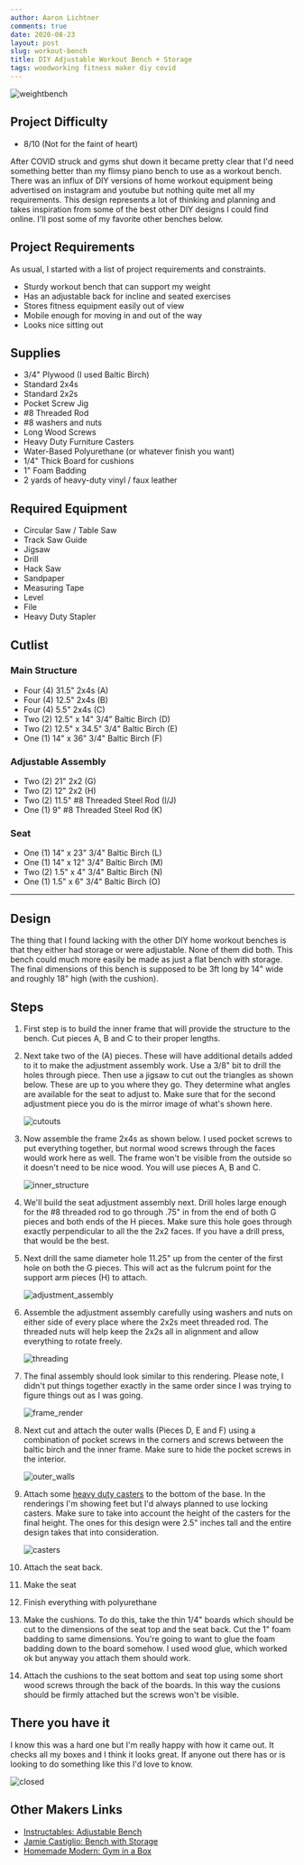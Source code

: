 ```yaml
---
author: Aaron Lichtner
comments: true
date: 2020-08-23
layout: post
slug: workout-bench
title: DIY Adjustable Workout Bench + Storage
tags: woodworking fitness maker diy covid
---
```


![weightbench](/public/img/2020/08/weightbench.png)

## Project Difficulty 

- 8/10 (Not for the faint of heart)

After COVID struck and gyms shut down it became pretty clear that I'd need something better than my flimsy piano bench to use as a workout bench. 
There was an influx of DIY versions of home workout equipment being advertised on instagram and youtube but nothing quite met all my requirements. 
This design represents a lot of thinking and planning and takes inspiration from some of the best other DIY designs I could find online. I'll post some of my favorite other benches below.

## Project Requirements

As usual, I started with a list of project requirements and constraints.

- Sturdy workout bench that can support my weight
- Has an adjustable back for incline and seated exercises
- Stores fitness equipment easily out of view
- Mobile enough for moving in and out of the way
- Looks nice sitting out

## Supplies

- 3/4" Plywood (I used Baltic Birch)
- Standard 2x4s 
- Standard 2x2s
- Pocket Screw Jig
- #8 Threaded Rod
- #8 washers and nuts
- Long Wood Screws
- Heavy Duty Furniture Casters
- Water-Based Polyurethane (or whatever finish you want)
- 1/4" Thick Board for cushions
- 1" Foam Badding
- 2 yards of heavy-duty vinyl / faux leather

## Required Equipment

- Circular Saw / Table Saw
- Track Saw Guide
- Jigsaw
- Drill
- Hack Saw
- Sandpaper
- Measuring Tape
- Level
- File
- Heavy Duty Stapler

## Cutlist 

### Main Structure
- Four (4) 31.5" 2x4s (A)
- Four (4) 12.5" 2x4s (B)
- Four (4) 5.5" 2x4s (C)
- Two (2) 12.5" x 14" 3/4" Baltic Birch (D)
- Two (2) 12.5" x 34.5" 3/4" Baltic Birch (E)
- One (1) 14" x 36" 3/4" Baltic Birch (F)

### Adjustable Assembly
- Two (2) 21" 2x2 (G)
- Two (2) 12" 2x2 (H)
- Two (2) 11.5" #8 Threaded Steel Rod (I/J)
- One (1) 9" #8 Threaded Steel Rod (K)

### Seat
- One (1) 14" x 23" 3/4" Baltic Birch (L)
- One (1) 14" x 12" 3/4" Baltic Birch (M)
- Two (2) 1.5" x 4" 3/4" Baltic Birch (N)
- One (1) 1.5" x 6" 3/4" Baltic Birch (O)

---
## Design

The thing that I found lacking with the other DIY home workout benches is that they either had storage or were adjustable. 
None of them did both. This bench could much more easily be made as just a flat bench with storage. The final dimensions of this 
bench is supposed to be 3ft long by 14" wide and roughly 18" high (with the cushion). 

## Steps

1. First step is to build the inner frame that will provide the structure to the bench. Cut pieces A, B and C to their proper lengths. 

2. Next take two of the (A) pieces. These will have additional details added to it to make the adjustment assembly work. Use a 3/8" bit to drill the holes through piece. Then use a jigsaw to cut out the triangles as shown below. These 
are up to you where they go. They determine what angles are available for the seat to adjust to. Make sure that for the second adjustment piece you do is the mirror image of what's shown here. 


   ![cutouts](/public/img/2020/08/cutouts.png)


3. Now assemble the frame 2x4s as shown below. I used pocket screws to put everything together, but normal wood screws through the faces would work here as well.
 The frame won't be visible from the outside so it doesn't need to be nice wood. You will use pieces A, B and C. 

    ![inner_structure](/public/img/2020/08/frame.png)
    
4. We'll build the seat adjustment assembly next. Drill holes large enough for the #8 threaded rod to go through 
.75" in from the end of both G pieces and both ends of the H pieces. Make sure this hole goes through exactly perpendicular to all the the 2x2 faces. If you have a drill press, that would be the best.

5. Next drill the same diameter hole 11.25" up from the center of the first hole on both the G pieces. 
This will act as the fulcrum point for the support arm pieces (H) to attach. 

    ![adjustment_assembly](/public/img/2020/08/assembly.png)

6. Assemble the adjustment assembly carefully using washers and nuts on either side of every place where the 2x2s meet threaded rod. The threaded nuts will help keep the 2x2s all in alignment and allow everything to rotate freely. 

    ![threading](/public/img/2020/08/threading.png)

7. The final assembly should look similar to this rendering. Please note, I didn't put things together exactly in the same order since I was trying to figure things out as I was going. 

    ![frame_render](/public/img/2020/08/frame_assembly_render.png)


2. Next cut and attach the outer walls (Pieces D, E and F) using a combination of pocket screws in the corners and screws between the baltic birch and the inner frame. 
Make sure to hide the pocket screws in the interior. 

    ![outer_walls](../public/img/2020/08/outerwalls.png)
    
3. Attach some [heavy duty casters](https://www.amazon.com/Swivel-Caster-Wheels-Locking-Polyurethane/dp/B06Y49D2J2/ref=sxin_10?ascsubtag=amzn1.osa.b54557a1-1e55-4d28-9e82-050295431ec6.ATVPDKIKX0DER.en_US&creativeASIN=B06Y49D2J2&cv_ct_cx=heavy+duty+casters&cv_ct_id=amzn1.osa.b54557a1-1e55-4d28-9e82-050295431ec6.ATVPDKIKX0DER.en_US&cv_ct_pg=search&cv_ct_wn=osp-single-source-gl-ranking&dchild=1&keywords=heavy+duty+casters&linkCode=oas&pd_rd_i=B06Y49D2J2&pd_rd_r=1ea42fce-1bd8-46e9-ad64-c66519d68a91&pd_rd_w=hFAkR&pd_rd_wg=U9Xl8&pf_rd_p=69c78df1-b3ce-40ba-9ee0-ecaea903b011&pf_rd_r=9GNK33PT41BMV16CP4PX&qid=1598223053&sr=1-2-d9dc7690-f7e1-44eb-ad06-aebbef559a37&tag=cb-osp-20) 
to the bottom of the base. In the renderings I'm showing feet but I'd always planned to use locking casters. Make sure to take into account
the height of the casters for the final height. The ones for this design were 2.5" inches tall and the entire design takes that into consideration.

    ![casters](../public/img/2020/08/castersmall.gif)

2. Attach the seat back.
2. Make the seat
2. Finish everything with polyurethane
2. Make the cushions. To do this, take the thin 1/4" boards which should be cut to the dimensions of the seat top and the seat back. Cut the 1" foam badding to same dimensions. You're going to want to glue the foam badding down to the board somehow. I used wood glue, which worked ok but anyway you attach them should work. 

2. Attach the cushions to the seat bottom and seat top using some short wood screws through the back of the boards. In this way the cusions should be firmly attached but the screws won't be visible.

## There you have it

I know this was a hard one but I'm really happy with how it came out. It checks all my boxes and I think it looks great. If anyone out there has or is looking to do something like this I'd love to know. 

![closed](../public/img/2020/08/final_figure.png)

## Other Makers Links

- [Instructables: Adjustable Bench](https://www.instructables.com/id/Weight-Bench-5-positionFlatIncline-doubles-as-/)
- [Jamie Castiglio: Bench with Storage](https://jaimecostiglio.com/diy-workout-bench-with-storage/)
- [Homemade Modern:  Gym in a Box](https://www.youtube.com/watch?v=H2UVZhbX074)
